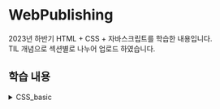 # WebPublishing

2023년 하반기 HTML + CSS + 자바스크립트를 학습한 내용입니다.<br>
TIL 개념으로 섹션별로 나누어 업로드 하였습니다.<br>

## 학습 내용
<details><summary> CSS_basic </summary> 
전체 선택자
아이디 선택자
클래스 선택자
가상요소 선택자 before, after
가상요소 선택자 nth-child
inner style
Font size 단위 em, px, rem 
부모와 자식요소, 상속
min-width/max-width로 반응형 웹 브라우저 동작 제어
실제 css 적용 파일 분석

